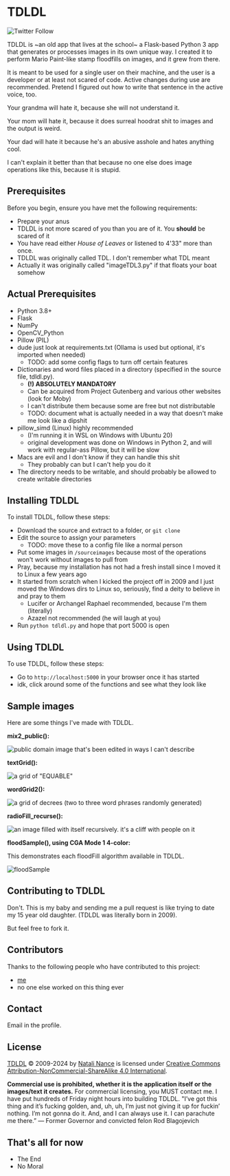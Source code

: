 # TDLDL

![Twitter Follow](https://img.shields.io/twitter/follow/natealism?style=social)

TDLDL is ~an old app that lives at the school~ a Flask-based Python 3 app that generates or processes images in its own unique way. I created it to perform Mario Paint-like stamp floodfills on images, and it grew from there.

It is meant to be used for a single user on their machine, and the user is a developer or at least not scared of code. Active changes during use are recommended. Pretend I figured out how to write that sentence in the active voice, too.

Your grandma will hate it, because she will not understand it.

Your mom will hate it, because it does surreal hoodrat shit to images and the output is weird.

Your dad will hate it because he's an abusive asshole and hates anything cool.

I can't explain it better than that because no one else does image operations like this, because it is stupid.

## Prerequisites

Before you begin, ensure you have met the following requirements:

* Prepare your anus
* TDLDL is not more scared of you than you are of it. You **should** be scared of it
* You have read either *House of Leaves* or listened to 4'33" more than once.
* TDLDL was originally called TDL. I don't remember what TDL meant
* Actually it was originally called "imageTDL3.py" if that floats your boat somehow

## Actual Prerequisites

* Python 3.8+
* Flask
* NumPy
* OpenCV_Python
* Pillow (PIL)
* dude just look at requirements.txt (Ollama is used but optional, it's imported when needed)
    * TODO: add some config flags to turn off certain features
* Dictionaries and word files placed in a directory (specified in the source file, tdldl.py).
    * __(!) ABSOLUTELY MANDATORY__
    * Can be acquired from Project Gutenberg and various other websites (look for Moby)
    * I can't distribute them because some are free but not distributable
    * TODO: document what is actually needed in a way that doesn't make me look like a dipshit
* pillow_simd (Linux) highly recommended
    * (I'm running it in WSL on Windows with Ubuntu 20)
    * original development was done on Windows in Python 2, and will work with regular-ass Pillow, but it will be slow
* Macs are evil and I don't know if they can handle this shit
    * They probably can but I can't help you do it
* The directory needs to be writable, and should probably be allowed to create writable directories

## Installing TDLDL

To install TDLDL, follow these steps:

* Download the source and extract to a folder, or `git clone`
* Edit the source to assign your parameters
    * TODO: move these to a config file like a normal person
* Put some images in `/sourceimages` because most of the operations won't work without images to pull from
* Pray, because my installation has not had a fresh install since I moved it to Linux a few years ago
* It started from scratch when I kicked the project off in 2009 and I just moved the Windows dirs to Linux so, seriously, find a deity to believe in and pray to them
    * Lucifer or Archangel Raphael recommended, because I'm them (literally)
    * Azazel not recommended (he will laugh at you)
* Run `python tdldl.py` and hope that port 5000 is open

## Using TDLDL

To use TDLDL, follow these steps:

* Go to `http://localhost:5000` in your browser once it has started
* idk, click around some of the functions and see what they look like

## Sample images

Here are some things I've made with TDLDL.

__mix2_public():__

![public domain image that's been edited in ways I can't describe](./samples/mix2_public.png)

__textGrid():__

![a grid of "EQUABLE"](./samples/textGrid.png)

__wordGrid2():__

![a grid of decrees (two to three word phrases randomly generated)](./samples/wordGrid2.png)

__radioFill_recurse():__

![an image filled with itself recursively. it's a cliff with people on it](./samples/radioFill_recurse.png)

__floodSample(), using CGA Mode 1 4-color:__

This demonstrates each floodFill algorithm available in TDLDL.

![floodSample](./samples/floodSample.png)

## Contributing to TDLDL

Don't. This is my baby and sending me a pull request is like trying to date my 15 year old daughter. (TDLDL was literally born in 2009).

But feel free to fork it.

## Contributors

Thanks to the following people who have contributed to this project:

* [me](https://github.com/npnance) 
* no one else worked on this thing ever

## Contact

Email in the profile.

## License

[TDLDL](https://github.com/npnance/TDLDL) © 2009-2024 by [Natali Nance](https://github.com/npnance/) is licensed under [Creative Commons Attribution-NonCommercial-ShareAlike 4.0 International](https://creativecommons.org/licenses/by-nc-sa/4.0/).

**Commercial use is prohibited, whether it is the application itself or the images/text it creates.** For commercial licensing, you MUST contact me. I have put hundreds of Friday night hours into building TDLDL. "I’ve got this thing and it’s fucking golden, and, uh, uh, I’m just not giving it up for fuckin’ nothing. I’m not gonna do it. And, and I can always use it. I can parachute me there.” — Former Governor and convicted felon Rod Blagojevich

## That's all for now

* The End
* No Moral